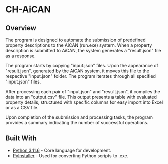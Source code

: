 # CH-AiCAN

## Overview
The program is designed to automate the submission of predefined property descriptions to the AiCAN (run.exe) system. When a property description is submitted to AiCAN, the system generates a "result.json" file as a response.

The program starts by copying "input.json" files. Upon the appearance of "result.json", generated by the AiCAN system, it moves this file to the respective "input.json" folder. The program iterates through all specified "input.json" files.

After processing each pair of "input.json" and "result.json", it compiles the data into an "output.csv" file. This output presents a table with evaluated property details, structured with specific columns for easy import into Excel or as a CSV file.

Upon completion of the submission and processing tasks, the program provides a summary indicating the number of successful operations.


## Built With

* [Python 3.11.6](https://www.python.org/) - Core language for development.
* [PyInstaller](https://pyinstaller.org/en/stable/) - Used for converting Python scripts to .exe.
